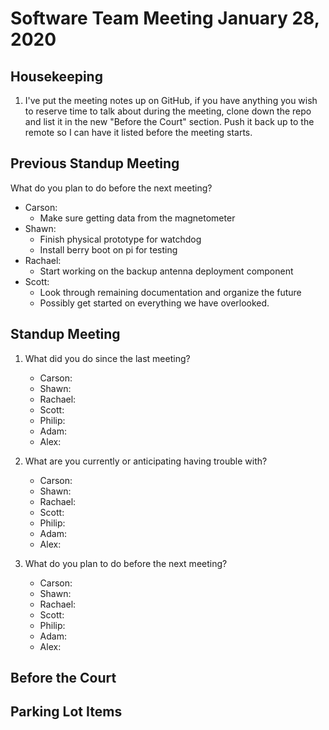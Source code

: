 # Software Team Meeting January 28, 2020
## Housekeeping
1. I've put the meeting notes up on GitHub, if you have anything you wish to reserve time to talk about during the meeting, clone down the repo and list it in the new "Before the Court" section.  Push it back up to the remote so I can have it listed before the meeting starts.


## Previous Standup Meeting
What do you plan to do before the next meeting?
- Carson:
	- Make sure getting data from the magnetometer
- Shawn:
	- Finish physical prototype for watchdog
	- Install berry boot on pi for testing
- Rachael:
	- Start working on the backup antenna deployment component
- Scott:
	- Look through remaining documentation and organize the future
	- Possibly get started on everything we have overlooked.


## Standup Meeting
1. What did you do since the last meeting?
	- Carson:
	- Shawn:
	- Rachael:
	- Scott:
	- Philip:
	- Adam:
	- Alex:

2. What are you currently or anticipating having trouble with?
	- Carson:
	- Shawn:
	- Rachael:
	- Scott:
	- Philip:
	- Adam:
	- Alex:

3. What do you plan to do before the next meeting?
	- Carson:
	- Shawn:
	- Rachael:
	- Scott:
	- Philip:
	- Adam:
	- Alex:

## Before the Court



## Parking Lot Items
